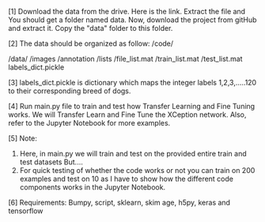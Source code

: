 

[1] Download the data from the drive.
Here is the link. Extract the file and
You should get a folder named data.
Now, download the project from gitHub and extract it. Copy the "data" folder to this folder.


[2] The data should be organized as follow:
/code/

/data/
     /images
     /annotation
     /lists
          /file_list.mat
          /train_list.mat
          /test_list.mat
     labels_dict.pickle


[3] labels_dict.pickle is dictionary which maps the integer labels 1,2,3,.....120 to their corresponding breed of dogs.

[4] Run main.py file to train and test
how Transfer Learning and Fine Tuning works.
We will Transfer Learn and Fine Tune the XCeption network.
Also, refer to the Jupyter Notebook for more examples.

[5] Note:
1. Here, in main.py we will train and test on the provided entire train and test datasets
But....
2. For quick testing of whether the code works or not
you can train on 200 examples and test on 10 as I have to show how the different code components works in the Jupyter Notebook.

[6] Requirements:
Bumpy, script, sklearn, skim age, h5py, keras and tensorflow




‌
